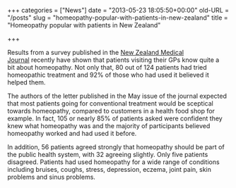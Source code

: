 +++
categories = ["News"]
date = "2013-05-23 18:05:50+00:00"
old-URL = "/posts"
slug = "homeopathy-popular-with-patients-in-new-zealand"
title = "Homeopathy popular with patients in New Zealand"

+++

Results from a survey published in the [New Zealand Medical Journal](http://www.nzma.org.nz/journal/) recently have shown that patients visiting their GPs know quite a bit about homeopathy. Not only that, 80 out of 124 patients had tried homeopathic treatment and 92% of those who had used it believed it helped them.

The authors of the letter published in the May issue of the journal expected that most patients going for conventional treatment would be sceptical towards homeopathy, compared to customers in a health food shop for example. In fact, 105 or nearly 85% of patients asked were confident they knew what homeopathy was and the majority of participants believed homeopathy worked and had used it before.

In addition, 56 patients agreed strongly that homeopathy should be part of the public health system, with 32 agreeing slightly. Only five patients disagreed. Patients had used homeopathy for a wide range of conditions including bruises, coughs, stress, depression, eczema, joint pain, skin problems and sinus problems.
